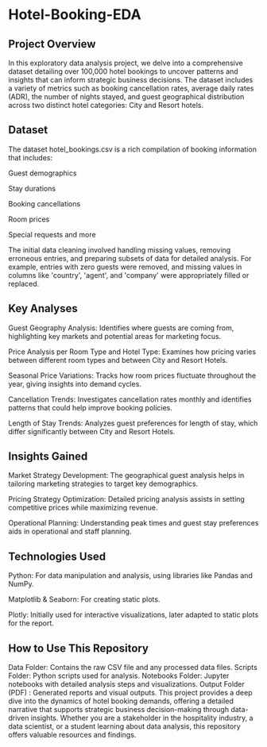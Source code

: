 # Hotel-Booking-EDA

## Project Overview
In this exploratory data analysis project, we delve into a comprehensive dataset detailing over 100,000 hotel bookings to uncover patterns and insights that can inform strategic business decisions. The dataset includes a variety of metrics such as booking cancellation rates, average daily rates (ADR), the number of nights stayed, and guest geographical distribution across two distinct hotel categories: City and Resort hotels.

## Dataset
The dataset hotel_bookings.csv is a rich compilation of booking information that includes:

Guest demographics

Stay durations

Booking cancellations

Room prices

Special requests and more

The initial data cleaning involved handling missing values, removing erroneous entries, and preparing subsets of data for detailed analysis. For example, entries with zero guests were removed, and missing values in columns like 'country', 'agent', and 'company' were appropriately filled or replaced.

## Key Analyses
Guest Geography Analysis: Identifies where guests are coming from, highlighting key markets and potential areas for marketing focus.

Price Analysis per Room Type and Hotel Type: Examines how pricing varies between different room types and between City and Resort Hotels.

Seasonal Price Variations: Tracks how room prices fluctuate throughout the year, giving insights into demand cycles.

Cancellation Trends: Investigates cancellation rates monthly and identifies patterns that could help improve booking policies.

Length of Stay Trends: Analyzes guest preferences for length of stay, which differ significantly between City and Resort Hotels.

## Insights Gained
Market Strategy Development: The geographical guest analysis helps in tailoring marketing strategies to target key demographics.

Pricing Strategy Optimization: Detailed pricing analysis assists in setting competitive prices while maximizing revenue.

Operational Planning: Understanding peak times and guest stay preferences aids in operational and staff planning.

## Technologies Used
Python: For data manipulation and analysis, using libraries like Pandas and NumPy.

Matplotlib & Seaborn: For creating static plots.

Plotly: Initially used for interactive visualizations, later adapted to static plots for the report.

## How to Use This Repository
Data Folder: Contains the raw CSV file and any processed data files.
Scripts Folder: Python scripts used for analysis.
Notebooks Folder: Jupyter notebooks with detailed analysis steps and visualizations.
Output Folder (PDF) : Generated reports and visual outputs.
This project provides a deep dive into the dynamics of hotel booking demands, offering a detailed narrative that supports strategic business decision-making through data-driven insights. Whether you are a stakeholder in the hospitality industry, a data scientist, or a student learning about data analysis, this repository offers valuable resources and findings.

